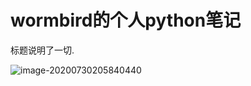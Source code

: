 # wormbird的个人python笔记

标题说明了一切.

![image-20200730205840440](https://gitee.com/wormbird/img4md/raw/master/imgs/image-20200730205840440.png)

